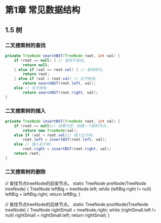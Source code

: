 # 第1章 常见数据结构
## 1.5 树
### 二叉搜索树的查找
```java
private TreeNode searchBST(TreeNode root, int val) {
    if (root == null) { // 查找不成功。
        return null;
    } else if (val == root.val) { // 查找成功。
        return root;
    } else if (val < root.val) // 左子树找。
        return searchBST(root.left, val);
    else // 右子树找
        return searchBST(root.right, val);
}
```
### 二叉搜索树的插入
```java
private TreeNode insertBST(TreeNode root, int val) {
    if (root == null)// 如果为空，创建一个新的节点。
        return new TreeNode(val);
    else if (val < root.val)// 插入左子树。
        root.left = insertBST(root.left, val);
    else // 插入右子树。
        root.right = insertBST(root.right, val);
    return root;
}
```
### 二叉搜索树的删除
// 查找节点treeNode的前驱节点。
static TreeNode preNode(TreeNode treeNode) {
    TreeNode leftBig = treeNode.left;
    while (leftBig.right != null)
        leftBig = leftBig.right;
    return leftBig;
}

// 查找节点treeNode的后继节点。
static TreeNode postNode(TreeNode treeNode) {
    TreeNode rightSmall = treeNode.right;
    while (rightSmall.left != null)
        rightSmall = rightSmall.left;
    return rightSmall;
}

